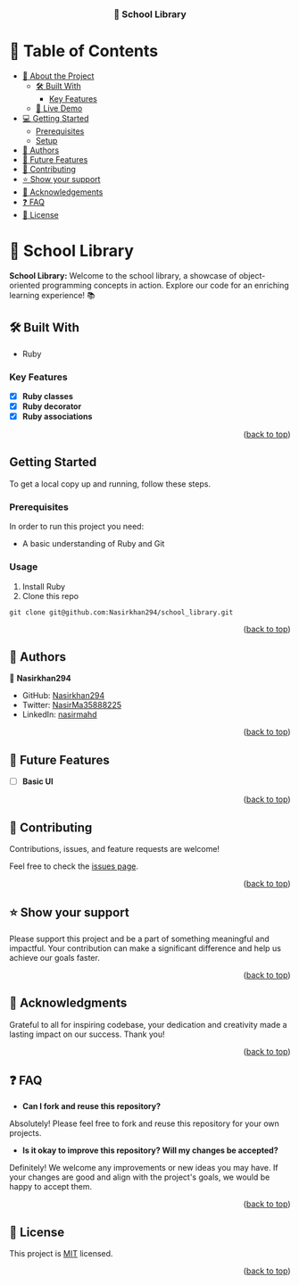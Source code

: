 <a name="readme-top"></a>

<div align="center">
  <h3>📖 School Library</h3>

</div>

<!-- TABLE OF CONTENTS -->

# 📗 Table of Contents

- [📖 About the Project](#about-project)
  - [🛠 Built With](#built-with)
    - [Key Features](#key-features)
  - [🚀 Live Demo](#live-demo)
- [💻 Getting Started](#getting-started)
  - [Prerequisites](#prerequisites)
  - [Setup](#setup)
- [👥 Authors](#authors)
- [🔭 Future Features](#future-features)
- [🤝 Contributing](#contributing)
- [⭐️ Show your support](#support)
- [🙏 Acknowledgements](#acknowledgements)
- [:question: FAQ](#faq)
- [📝 License](#license)

<!-- PROJECT DESCRIPTION -->

# 📖 School Library <a name="about-project"></a>

**School Library:** Welcome to the school library, a showcase of object-oriented programming concepts in action. Explore our code for an enriching learning experience! 📚

## 🛠 Built With <a name="built-with"></a>

  <ul>
    <li>Ruby</li>
  </ul>

<!-- Features -->

### Key Features <a name="key-features"></a>

- [x] **Ruby classes**
- [x] **Ruby decorator**
- [x] **Ruby associations**

<p align="right">(<a href="#readme-top">back to top</a>)</p>

<!-- LIVE DEMO -->
<!-- 
## 🚀 Live Demo <a name="live-demo"></a>

<!-- - [Live Project Demo]() -->

<!--<p align="right">(<a href="#readme-top">back to top</a>)</p> -->

<!-- GETTING STARTED -->
## Getting Started

To get a local copy up and running, follow these steps.

### Prerequisites
In order to run this project you need:
  * A basic understanding of Ruby and Git
### Usage
1. Install Ruby
2. Clone this repo 
```
git clone git@github.com:Nasirkhan294/school_library.git
```

<p align="right">(<a href="#readme-top">back to top</a>)</p>

<!-- AUTHORS -->

## 👥 Authors <a name="authors"></a>

👤 **Nasirkhan294**

- GitHub: [Nasirkhan294](https://github.com/Nasirkhan294)
- Twitter: [NasirMa35888225](https://twitter.com/NasirMa35888225)
- LinkedIn: [nasirmahd](https://www.linkedin.com/in/nasirmahd/)

<p align="right">(<a href="#readme-top">back to top</a>)</p>

<!-- FUTURE FEATURES -->

## 🔭 Future Features <a name="future-features"></a>

- [ ] **Basic UI**

<p align="right">(<a href="#readme-top">back to top</a>)</p>

<!-- CONTRIBUTING -->

## 🤝 Contributing <a name="contributing"></a>

Contributions, issues, and feature requests are welcome!

Feel free to check the [issues page](../../issues/).

<p align="right">(<a href="#readme-top">back to top</a>)</p>

<!-- SUPPORT -->

## ⭐️ Show your support <a name="support"></a>

Please support this project and be a part of something meaningful and impactful. Your contribution can make a significant difference and help us achieve our goals faster.

<p align="right">(<a href="#readme-top">back to top</a>)</p>

<!-- ACKNOWLEDGEMENTS -->

## 🙏 Acknowledgments <a name="acknowledgements"></a>

Grateful to all for inspiring codebase, your dedication and creativity made a lasting impact on our success. Thank you!

<p align="right">(<a href="#readme-top">back to top</a>)</p>

## :question: FAQ <a name="faq"></a>

- **Can I fork and reuse this repository?**

Absolutely! Please feel free to fork and reuse this repository for your own projects.

- **Is it okay to improve this repository? Will my changes be accepted?**

Definitely! We welcome any improvements or new ideas you may have. If your changes are good and align with the project's goals, we would be happy to accept them.


<p align="right">(<a href="#readme-top">back to top</a>)</p>

<!-- LICENSE -->

## 📝 License <a name="license"></a>

This project is [MIT](./LICENSE) licensed.

<p align="right">(<a href="#readme-top">back to top</a>)</p>
